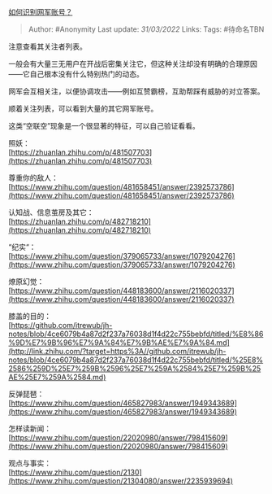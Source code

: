 [如何识别网军账号？](https://zhuanlan.zhihu.com/p/487920620)

> Author: #Anonymity 
Last update: *31/03/2022* 
Links: 
Tags: #待命名TBN 

注意查看其关注者列表。

一般会有大量三无用户在开战后密集关注它，但这种关注却没有明确的合理原因——它自己根本没有什么特别热门的动态。

网军会互相关注，以便协调攻击——例如互赞霸榜，互助帮踩有威胁的对立答案。

顺着关注列表，可以看到大量的其它网军账号。

这类“空联空”现象是一个很显著的特征，可以自己验证看看。

照妖：  
[https://zhuanlan.zhihu.com/p/481507703](https://zhuanlan.zhihu.com/p/481507703)  

  

  
尊重你的敌人：  
[https://www.zhihu.com/question/481658451/answer/2392573786](https://www.zhihu.com/question/481658451/answer/2392573786)  

  

  
认知战、信息茧房及其它：  
[https://zhuanlan.zhihu.com/p/482718210](https://zhuanlan.zhihu.com/p/482718210)  

  

  
“纪实“：  
[https://www.zhihu.com/question/379065733/answer/1079204276](https://www.zhihu.com/question/379065733/answer/1079204276)  

  

  
燎原幻觉：[https://www.zhihu.com/question/448183600/answer/2116020337](https://www.zhihu.com/question/448183600/answer/2116020337)  
  
  
膝盖的目的：  
[https://github.com/itrewub/jh-notes/blob/4ce6079b4a87d2f237a76038d1f4d22c755bebfd/titled/%E8%86%9D%E7%9B%96%E7%9A%84%E7%9B%AE%E7%9A%84.md](http://link.zhihu.com/?target=https%3A//github.com/itrewub/jh-notes/blob/4ce6079b4a87d2f237a76038d1f4d22c755bebfd/titled/%25E8%2586%259D%25E7%259B%2596%25E7%259A%2584%25E7%259B%25AE%25E7%259A%2584.md)  

  

  
反弹琵琶：  
[https://www.zhihu.com/question/465827983/answer/1949343689](https://www.zhihu.com/question/465827983/answer/1949343689)  

  

  
怎样读新闻：  
[https://www.zhihu.com/question/22020980/answer/798415609](https://www.zhihu.com/question/22020980/answer/798415609)  

  

  
观点与事实：  
[https://www.zhihu.com/question/2130](https://www.zhihu.com/question/21304080/answer/2235939694)